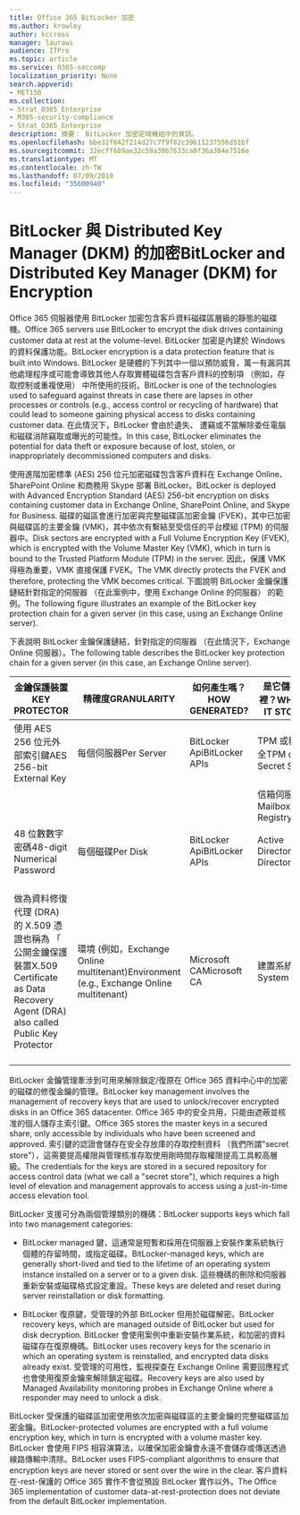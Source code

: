 ```yaml
---
title: Office 365 BitLocker 加密
ms.author: krowley
author: kccross
manager: laurawi
audience: ITPro
ms.topic: article
ms.service: O365-seccomp
localization_priority: None
search.appverid:
- MET150
ms.collection:
- Strat_O365_Enterprise
- M365-security-compliance
- Strat_O365_Enterprise
description: 摘要： BitLocker 加密定域機組中的資訊。
ms.openlocfilehash: bbe32f642f214d27c7f9f82c39b11237556d51bf
ms.sourcegitcommit: 32ecff689ae32c59a39b7633ca0f36a304e7516e
ms.translationtype: MT
ms.contentlocale: zh-TW
ms.lasthandoff: 07/09/2019
ms.locfileid: "35600940"
---
```

# <a name="bitlocker-and-distributed-key-manager-dkm-for-encryption"></a><span data-ttu-id="17938-103">BitLocker 與 Distributed Key Manager (DKM) 的加密</span><span class="sxs-lookup"><span data-stu-id="17938-103">BitLocker and Distributed Key Manager (DKM) for Encryption</span></span>

<span data-ttu-id="17938-104">Office 365 伺服器使用 BitLocker 加密包含客戶資料磁碟區層級的靜態的磁碟機。</span><span class="sxs-lookup"><span data-stu-id="17938-104">Office 365 servers use BitLocker to encrypt the disk drives containing customer data at rest at the volume-level.</span></span> <span data-ttu-id="17938-105">BitLocker 加密是內建於 Windows 的資料保護功能。</span><span class="sxs-lookup"><span data-stu-id="17938-105">BitLocker encryption is a data protection feature that is built into Windows.</span></span> <span data-ttu-id="17938-106">BitLocker 是硬體的下列其中一個以預防威脅，萬一有漏洞其他處理程序或可能會導致其他人存取實體磁碟包含客戶資料的控制項 （例如，存取控制或重複使用） 中所使用的技術。</span><span class="sxs-lookup"><span data-stu-id="17938-106">BitLocker is one of the technologies used to safeguard against threats in case there are lapses in other processes or controls (e.g., access control or recycling of hardware) that could lead to someone gaining physical access to disks containing customer data.</span></span> <span data-ttu-id="17938-107">在此情況下，BitLocker 會由於遺失、 遭竊或不當解除委任電腦和磁碟消除竊取或曝光的可能性。</span><span class="sxs-lookup"><span data-stu-id="17938-107">In this case, BitLocker eliminates the potential for data theft or exposure because of lost, stolen, or inappropriately decommissioned computers and disks.</span></span>

<span data-ttu-id="17938-108">使用進階加密標準 (AES) 256 位元加密磁碟包含客戶資料在 Exchange Online、 SharePoint Online 和商務用 Skype 部署 BitLocker。</span><span class="sxs-lookup"><span data-stu-id="17938-108">BitLocker is deployed with Advanced Encryption Standard (AES) 256-bit encryption on disks containing customer data in Exchange Online, SharePoint Online, and Skype for Business.</span></span> <span data-ttu-id="17938-109">磁碟的磁區會進行加密與完整磁碟區加密金鑰 (FVEK)，其中已加密與磁碟區的主要金鑰 (VMK)，其中依次有繫結至受信任的平台模組 (TPM) 的伺服器中。</span><span class="sxs-lookup"><span data-stu-id="17938-109">Disk sectors are encrypted with a Full Volume Encryption Key (FVEK), which is encrypted with the Volume Master Key (VMK), which in turn is bound to the Trusted Platform Module (TPM) in the server.</span></span> <span data-ttu-id="17938-110">因此，保護 VMK 得極為重要，VMK 直接保護 FVEK。</span><span class="sxs-lookup"><span data-stu-id="17938-110">The VMK directly protects the FVEK and therefore, protecting the VMK becomes critical.</span></span> <span data-ttu-id="17938-111">下圖說明 BitLocker 金鑰保護鏈結針對指定的伺服器 （在此案例中，使用 Exchange Online 的伺服器） 的範例。</span><span class="sxs-lookup"><span data-stu-id="17938-111">The following figure illustrates an example of the BitLocker key protection chain for a given server (in this case, using an Exchange Online server).</span></span>

<span data-ttu-id="17938-112">下表說明 BitLocker 金鑰保護鏈結，針對指定的伺服器 （在此情況下，Exchange Online 伺服器）。</span><span class="sxs-lookup"><span data-stu-id="17938-112">The following table describes the BitLocker key protection chain for a given server (in this case, an Exchange Online server).</span></span>

| <span data-ttu-id="17938-113">金鑰保護裝置</span><span class="sxs-lookup"><span data-stu-id="17938-113">KEY PROTECTOR</span></span> | <span data-ttu-id="17938-114">精確度</span><span class="sxs-lookup"><span data-stu-id="17938-114">GRANULARITY</span></span> | <span data-ttu-id="17938-115">如何產生嗎？</span><span class="sxs-lookup"><span data-stu-id="17938-115">HOW GENERATED?</span></span> | <span data-ttu-id="17938-116">是它儲存在哪裡？</span><span class="sxs-lookup"><span data-stu-id="17938-116">WHERE IS IT STORED?</span></span> | <span data-ttu-id="17938-117">保護</span><span class="sxs-lookup"><span data-stu-id="17938-117">PROTECTION</span></span> |
|--------------------------------------------------------------------------------|-------------------------------------------------|----------------|-------------------------|--------------------------------------------------------------------------------------------------|
| <span data-ttu-id="17938-118">使用 AES 256 位元外部索引鍵</span><span class="sxs-lookup"><span data-stu-id="17938-118">AES 256-bit External Key</span></span> | <span data-ttu-id="17938-119">每個伺服器</span><span class="sxs-lookup"><span data-stu-id="17938-119">Per Server</span></span> | <span data-ttu-id="17938-120">BitLocker Api</span><span class="sxs-lookup"><span data-stu-id="17938-120">BitLocker APIs</span></span> | <span data-ttu-id="17938-121">TPM 或秘密安全</span><span class="sxs-lookup"><span data-stu-id="17938-121">TPM or Secret Safe</span></span> | <span data-ttu-id="17938-122">加密箱 / 存取控制</span><span class="sxs-lookup"><span data-stu-id="17938-122">Lockbox / Access Control</span></span> |
|  |  |  | <span data-ttu-id="17938-123">信箱伺服器登錄</span><span class="sxs-lookup"><span data-stu-id="17938-123">Mailbox Server Registry</span></span> | <span data-ttu-id="17938-124">TPM 加密</span><span class="sxs-lookup"><span data-stu-id="17938-124">TPM encrypted</span></span> |
| <span data-ttu-id="17938-125">48 位數數字密碼</span><span class="sxs-lookup"><span data-stu-id="17938-125">48-digit Numerical Password</span></span> | <span data-ttu-id="17938-126">每個磁碟</span><span class="sxs-lookup"><span data-stu-id="17938-126">Per Disk</span></span> | <span data-ttu-id="17938-127">BitLocker Api</span><span class="sxs-lookup"><span data-stu-id="17938-127">BitLocker APIs</span></span> | <span data-ttu-id="17938-128">Active Directory</span><span class="sxs-lookup"><span data-stu-id="17938-128">Active Directory</span></span> | <span data-ttu-id="17938-129">加密箱 / 存取控制</span><span class="sxs-lookup"><span data-stu-id="17938-129">Lockbox / Access Control</span></span> |
| <span data-ttu-id="17938-130">做為資料修復代理 (DRA) 的 X.509 憑證也稱為 「 公開金鑰保護裝置</span><span class="sxs-lookup"><span data-stu-id="17938-130">X.509 Certificate as Data Recovery Agent (DRA) also called Public Key Protector</span></span> | <span data-ttu-id="17938-131">環境 (例如，Exchange Online multitenant)</span><span class="sxs-lookup"><span data-stu-id="17938-131">Environment (e.g., Exchange Online multitenant)</span></span> | <span data-ttu-id="17938-132">Microsoft CA</span><span class="sxs-lookup"><span data-stu-id="17938-132">Microsoft CA</span></span> | <span data-ttu-id="17938-133">建置系統</span><span class="sxs-lookup"><span data-stu-id="17938-133">Build System</span></span> | <span data-ttu-id="17938-134">沒有一位使用者具有私密金鑰完整的密碼。</span><span class="sxs-lookup"><span data-stu-id="17938-134">No one user has the full password to the private key.</span></span> <span data-ttu-id="17938-135">Password 是實體保護之下。</span><span class="sxs-lookup"><span data-stu-id="17938-135">The password is under physical protection.</span></span> |


<span data-ttu-id="17938-136">BitLocker 金鑰管理牽涉到可用來解除鎖定/復原在 Office 365 資料中心中的加密的磁碟的修復金鑰的管理。</span><span class="sxs-lookup"><span data-stu-id="17938-136">BitLocker key management involves the management of recovery keys that are used to unlock/recover encrypted disks in an Office 365 datacenter.</span></span> <span data-ttu-id="17938-137">Office 365 中的安全共用，只能由遮蔽並核准的個人儲存主索引鍵。</span><span class="sxs-lookup"><span data-stu-id="17938-137">Office 365 stores the master keys in a secured share, only accessible by individuals who have been screened and approved.</span></span> <span data-ttu-id="17938-138">索引鍵的認證會儲存在安全存放庫的存取控制資料 （我們所謂"secret store"），這需要提高權限與管理核准存取使用剛時間存取權限提高工具較高層級。</span><span class="sxs-lookup"><span data-stu-id="17938-138">The credentials for the keys are stored in a secured repository for access control data (what we call a "secret store"), which requires a high level of elevation and management approvals to access using a just-in-time access elevation tool.</span></span>

<span data-ttu-id="17938-139">BitLocker 支援可分為兩個管理類別的機碼：</span><span class="sxs-lookup"><span data-stu-id="17938-139">BitLocker supports keys which fall into two management categories:</span></span>

- <span data-ttu-id="17938-140">BitLocker managed 鍵，這通常是短暫和採用在伺服器上安裝作業系統執行個體的存留時間，或指定磁碟。</span><span class="sxs-lookup"><span data-stu-id="17938-140">BitLocker-managed keys, which are generally short-lived and tied to the lifetime of an operating system instance installed on a server or to a given disk.</span></span> <span data-ttu-id="17938-141">這些機碼的刪除和伺服器重新安裝或磁碟格式設定重設。</span><span class="sxs-lookup"><span data-stu-id="17938-141">These keys are deleted and reset during server reinstallation or disk formatting.</span></span>

- <span data-ttu-id="17938-142">BitLocker 復原鍵，受管理的外部 BitLocker 但用於磁碟解密。</span><span class="sxs-lookup"><span data-stu-id="17938-142">BitLocker recovery keys, which are managed outside of BitLocker but used for disk decryption.</span></span> <span data-ttu-id="17938-143">BitLocker 會使用案例中重新安裝作業系統，和加密的資料磁碟存在復原機碼。</span><span class="sxs-lookup"><span data-stu-id="17938-143">BitLocker uses recovery keys for the scenario in which an operating system is reinstalled, and encrypted data disks already exist.</span></span> <span data-ttu-id="17938-144">受管理的可用性，監視探查在 Exchange Online 需要回應程式也會使用復原金鑰來解除鎖定磁碟。</span><span class="sxs-lookup"><span data-stu-id="17938-144">Recovery keys are also used by Managed Availability monitoring probes in Exchange Online where a responder may need to unlock a disk.</span></span>

<span data-ttu-id="17938-145">BitLocker 受保護的磁碟區加密使用依次加密與磁碟區的主要金鑰的完整磁碟區加密金鑰。</span><span class="sxs-lookup"><span data-stu-id="17938-145">BitLocker-protected volumes are encrypted with a full volume encryption key, which in turn is encrypted with a volume master key.</span></span> <span data-ttu-id="17938-146">BitLocker 會使用 FIPS 相容演算法，以確保加密金鑰會永遠不會儲存或傳送透過線路傳輸中清除。</span><span class="sxs-lookup"><span data-stu-id="17938-146">BitLocker uses FIPS-compliant algorithms to ensure that encryption keys are never stored or sent over the wire in the clear.</span></span> <span data-ttu-id="17938-147">客戶資料在-rest-保護的 Office 365 實作不會從預設 BitLocker 實作以外。</span><span class="sxs-lookup"><span data-stu-id="17938-147">The Office 365 implementation of customer data-at-rest-protection does not deviate from the default BitLocker implementation.</span></span>